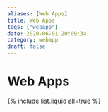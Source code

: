 ```yaml
---
aliases: [Web Apps]
title: Web Apps
tags: ["webapp"]
date: 2020-06-01 20:09:34
category: webapp
draft: false
---
```


# Web Apps

{% include list.liquid all=true %}
